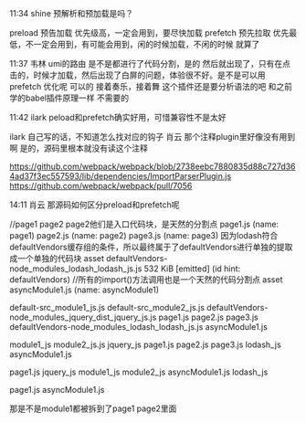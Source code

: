 11:34
shine
预解析和预加载是吗？ 


preload 预告加载 优先级高，一定会用到，要尽快加载
prefetch 预先拉取 优先最低，不一定会用到，有可能会用到，闲的时候加载，不闲的时候 就算了


11:37
韦林
umi的路由 是不是都进行了代码分割，是的
然后就出现了，只有在点击的，时候才加载，然后出现了白屏的问题，体验很不好。是不是可以用 prefetch 优化呢 
可以的
接着奏乐，接着舞
这个插件还是要分析语法的吧  和之前学的babel插件原理一样 
不需要的

11:42
ilark
peload和prefetch确实好用，可惜兼容性不是太好 

ilark
自己写的话，不知道怎么找对应的钩子 
肖云
那个注释plugin里好像没有用到啊 是的，源码里根本就没有读这个注释

https://github.com/webpack/webpack/blob/2738eebc7880835d88c727d364ad37f3ec557593/lib/dependencies/ImportParserPlugin.js
https://github.com/webpack/webpack/pull/7056


14:11
肖云
那源码如何区分preload和prefetch呢 

//page1 page2 page2他们是入口代码块，是天然的分割点
page1.js   (name: page1)
page2.js   (name: page2)
page3.js   (name: page3)
因为lodash符合defaultVendors缓存组的条件，所以最终属于了defaultVendors进行单独的提取成一个单独的代码块
asset defaultVendors-node_modules_lodash_lodash_js.js 532 KiB [emitted] (id hint: defaultVendors)
//所有的import()方法调用也是一个天然的代码分割点
asset asyncModule1.js (name: asyncModule1)



default-src_module1_js.js
default-src_module2_js.js
defaultVendors-node_modules_jquery_dist_jquery_js.js
page1.js
page2.js
page3.js
defaultVendors-node_modules_lodash_lodash_js.js
asyncModule1.js

module1_js
module2_js.js
jquery_js
page1.js
page2.js
page3.js
lodash_js
asyncModule1.js


page1.js
jquery_js
module1_js
module2_js
asyncModule1.js
lodash_js

 page1.js
  asyncModule1.js



那是不是module1都被拆到了page1 page2里面 

